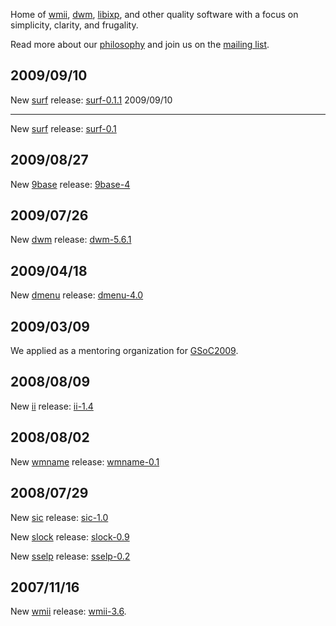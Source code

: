 Home of [wmii](http://wmii.suckless.org), [dwm](http://dwm.suckless.org), [libixp](http://libs.suckless.org/libixp), and other quality
software with a focus on simplicity, clarity, and frugality.

Read more about our [philosophy](/manifest) and join us on the [mailing list](/community).

2009/09/10
----------
New [surf](http://surf.suckless.org) release: [surf-0.1.1](http://dl.suckless.org/surf/surf-0.1.1.tar.gz)
2009/09/10

----------
New [surf](http://surf.suckless.org) release: [surf-0.1](http://dl.suckless.org/surf/surf-0.1.tar.gz)

2009/08/27
----------
New [9base](http://tools.suckless.org/9base) release: [9base-4](http://dl.suckless.org/tools/9base-4.tar.gz)

2009/07/26
----------
New [dwm](http://dwm.suckless.org) release: [dwm-5.6.1](http://dl.suckless.org/dwm/dwm-5.6.1.tar.gz)

2009/04/18
----------
New [dmenu](http://tools.suckless.org/dmenu) release: [dmenu-4.0](http://dl.suckless.org/tools/dmenu-4.0.tar.gz)

2009/03/09
----------
We applied as a mentoring organization for [GSoC2009](http://suckless.org/project_ideas).

2008/08/09
----------
New [ii](http://tools.suckless.org/ii) release: [ii-1.4](http://dl.suckless.org/tools/ii-1.4.tar.gz)

2008/08/02
----------
New [wmname](http://tools.suckless.org/wmname) release: [wmname-0.1](http://dl.suckless.org/tools/wmname-0.1.tar.gz)

2008/07/29
----------
New [sic](http://tools.suckless.org/sic) release: [sic-1.0](http://dl.suckless.org/tools/sic-1.0.tar.gz)

New [slock](http://tools.suckless.org/slock) release: [slock-0.9](http://dl.suckless.org/tools/slock-0.9.tar.gz)

New [sselp](http://tools.suckless.org/sselp) release: [sselp-0.2](http://dl.suckless.org/tools/sselp-0.2.tar.gz)

2007/11/16
----------
New [wmii](http://wmii.suckless.org) release: [wmii-3.6](http://dl.suckless.org/wmii/wmii-3.6.tar.gz).

